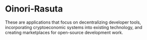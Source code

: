 # Oinori-Rasuta
These are applications that focus on decentralizing developer tools, incorporating cryptoeconomic systems into existing technology, and creating marketplaces for open-source development work.
